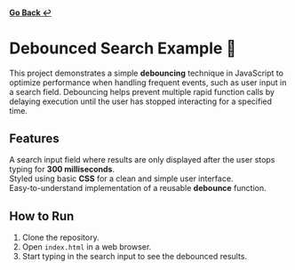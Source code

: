 #### [Go Back ↩](../README.md)

# Debounced Search Example 🎯

This project demonstrates a simple **debouncing** technique in JavaScript to optimize performance when handling frequent events, such as user input in a search field. Debouncing helps prevent multiple rapid function calls by delaying execution until the user has stopped interacting for a specified time.

## Features

A search input field where results are only displayed after the user stops typing for **300 milliseconds**.  
Styled using basic **CSS** for a clean and simple user interface.  
Easy-to-understand implementation of a reusable **debounce** function.

## How to Run

1. Clone the repository.
2. Open `index.html` in a web browser.
3. Start typing in the search input to see the debounced results.